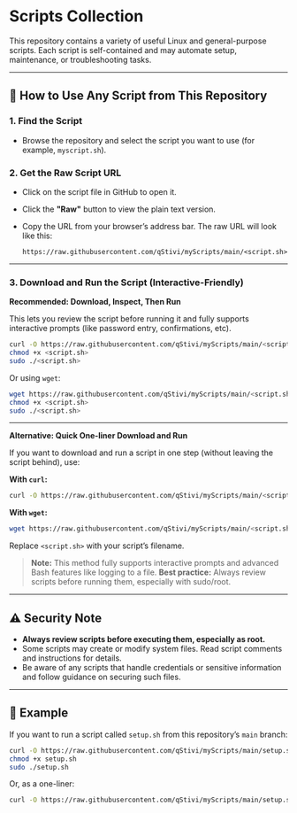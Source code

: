 # Scripts Collection

This repository contains a variety of useful Linux and general-purpose scripts. Each script is self-contained and may automate setup, maintenance, or troubleshooting tasks.

---

## 🚀 How to Use Any Script from This Repository

### 1. **Find the Script**

* Browse the repository and select the script you want to use (for example, `myscript.sh`).

### 2. **Get the Raw Script URL**

* Click on the script file in GitHub to open it.
* Click the **"Raw"** button to view the plain text version.
* Copy the URL from your browser’s address bar. The raw URL will look like this:

  ```
  https://raw.githubusercontent.com/qStivi/myScripts/main/<script.sh>
  ```

---

### 3. **Download and Run the Script (Interactive-Friendly)**

**Recommended: Download, Inspect, Then Run**

This lets you review the script before running it and fully supports interactive prompts (like password entry, confirmations, etc).

```bash
curl -O https://raw.githubusercontent.com/qStivi/myScripts/main/<script.sh>
chmod +x <script.sh>
sudo ./<script.sh>
```

Or using `wget`:

```bash
wget https://raw.githubusercontent.com/qStivi/myScripts/main/<script.sh>
chmod +x <script.sh>
sudo ./<script.sh>
```

---

**Alternative: Quick One-liner Download and Run**

If you want to download and run a script in one step (without leaving the script behind), use:

**With `curl`:**

```bash
curl -O https://raw.githubusercontent.com/qStivi/myScripts/main/<script.sh> && chmod +x <script.sh> && sudo ./<script.sh>; rm -f <script.sh>
```

**With `wget`:**

```bash
wget https://raw.githubusercontent.com/qStivi/myScripts/main/<script.sh> && chmod +x <script.sh> && sudo ./<script.sh>; rm -f <script.sh>
```

Replace `<script.sh>` with your script’s filename.

> **Note:** This method fully supports interactive prompts and advanced Bash features like logging to a file.
> **Best practice:** Always review scripts before running them, especially with sudo/root.

---

## ⚠️ Security Note

* **Always review scripts before executing them, especially as root.**
* Some scripts may create or modify system files. Read script comments and instructions for details.
* Be aware of any scripts that handle credentials or sensitive information and follow guidance on securing such files.

---

## 📝 Example

If you want to run a script called `setup.sh` from this repository’s `main` branch:

```bash
curl -O https://raw.githubusercontent.com/qStivi/myScripts/main/setup.sh
chmod +x setup.sh
sudo ./setup.sh
```

Or, as a one-liner:

```bash
curl -O https://raw.githubusercontent.com/qStivi/myScripts/main/setup.sh && chmod +x setup.sh && sudo ./setup.sh; rm -f setup.sh
```
